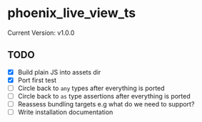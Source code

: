 # phoenix_live_view_ts

Current Version: v1.0.0

## TODO

- [x] Build plain JS into assets dir
- [x] Port first test
- [ ] Circle back to `any` types after everything is ported
- [ ] Circle back to `as` type assertions after everything is ported
- [ ] Reassess bundling targets e.g what do we need to support?
- [ ] Write installation documentation
